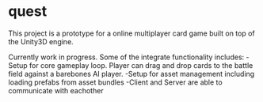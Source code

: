 # quest
This project is a prototype for a online multiplayer card game built on top of the Unity3D engine.

Currently work in progress. Some of the integrate functionality includes:
-Setup for core gameplay loop. Player can drag and drop cards to the battle field against a barebones AI player.
-Setup for asset management including loading prefabs from asset bundles
-Client and Server are able to communicate with eachother
